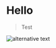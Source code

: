 # Hello

> Test

![alternative text](http://www.plantuml.com/plantuml/proxy?cache=no&src=https://raw.githubusercontent.com/tactacam-ryanmoe/markdown-test/main/test.puml)
